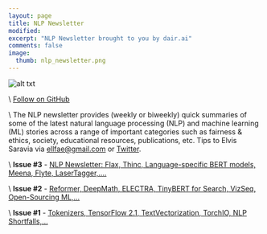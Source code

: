 ```yaml
---
layout: page
title: NLP Newsletter
modified:
excerpt: "NLP Newsletter brought to you by dair.ai"
comments: false
image:
  thumb: nlp_newsletter.png
---
```


![alt txt](https://github.com/dair-ai/dair-ai.github.io/tree/master/images/nlp_newsletter.png?raw=true)

\\
[Follow on GitHub](https://github.com/dair-ai/nlp_newsletter)

\\
The NLP newsletter provides (weekly or biweekly) quick summaries of some of the latest natural language processing (NLP) and machine learning (ML) stories across a range of important categories such as fairness & ethics, society, educational resources, publications, etc. Tips to Elvis Saravia via ellfae@gmail.com or [Twitter](https://twitter.com/omarsar0).

\\
**Issue #3** - [NLP Newsletter: Flax, Thinc, Language-specific BERT models, Meena, Flyte, LaserTagger,.…](https://dair.ai/NLP_Newsletter_Flax,_Thinc,_Language-specific_BERT/)

\\
**Issue #2** - [Reformer, DeepMath, ELECTRA, TinyBERT for Search, VizSeq, Open-Sourcing ML,…](https://dair.ai/NLP_Newsletter_Reformer,_DeepMath,_ELECTRA,_TinyB-copy/)

\\
**Issue #1** - [Tokenizers, TensorFlow 2.1, TextVectorization, TorchIO, NLP Shortfalls,…](https://dair.ai/NLP_Newsletter_Tokenizers,_TensorFlow_2_1,_TextVe/)

